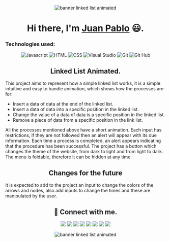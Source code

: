 <p align="center">
  <img src="https://user-images.githubusercontent.com/60229777/141685469-2ca3a39a-f26c-46f7-90f3-65b46f9a05b2.png" alt="banner linked list animated">
</p>

<h1 align="center">
  Hi there, I'm <a href="https://github.com/jpcortesg1">Juan Pablo</a> 😃.
</h1>

### Technologies used:
<!-- https://github.com/Ileriayo/markdown-badges -->
<p align="center">
  <img src="https://img.shields.io/badge/javascript-%23323330.svg?style=for-the-badge&logo=javascript&logoColor=%23F7DF1E" alt="Javascript">
  <img src="https://img.shields.io/badge/html5-%23E34F26.svg?style=for-the-badge&logo=html5&logoColor=white" alt="HTML">
  <img src="https://img.shields.io/badge/css3-%231572B6.svg?style=for-the-badge&logo=css3&logoColor=white" alt="CSS">
  <img src="https://img.shields.io/badge/Visual%20Studio%20Code-0078d7.svg?style=for-the-badge&logo=visual-studio-code&logoColor=white" alt="Visual Studio">
  <img src="https://img.shields.io/badge/git-%23F05033.svg?style=for-the-badge&logo=git&logoColor=white" alt="Git">
  <img src="https://img.shields.io/badge/github-%23121011.svg?style=for-the-badge&logo=github&logoColor=white" alt="Git Hub">
</P>

<h2 align="center">
  Linked List Animated.
</h2>

This project aims to represent how a simple linked list works, it is a simple intuitive and easy to handle animation, which shows how the processes are for:
* Insert a data of data at the end of the linked list.
* Insert a data of data into a specific position in the linked list.
* Change the value of a data of data is a specific position in the linked list.
* Remove a piece of data from a specific position in the link list.


All the processes mentioned above have a short animation.
Each input has restrictions, if they are not followed then an alert will appear with its due information.
Each time a process is completed, an alert appears indicating that the procedure has been successful.
The project has a button which changes the theme of the website, from dark to light and from light to dark.
The menu is foldable, therefore it can be hidden at any time.

<h2 align="center">
  Changes for the future
</h2>

It is expected to add to the project an input to change the colors of the arrows and nodes, also add inputs to change the times and these are manipulated by the user.

<h2 align="center">
  🤝 Connect with me.
</h2>

<p align="center">
  <a href="https://api.whatsapp.com/send?phone=573128949458&text=Hello%20Juan,%20I%20talk%20from%20github"><img src="https://img.shields.io/badge/WhatsApp-25D366?style=for-the-badge&logo=whatsapp&logoColor=white"></a>
  <a href="https://t.me/jpcortesg"><img src="https://img.shields.io/badge/Telegram-2CA5E0?style=for-the-badge&logo=telegram&logoColor=white"></a>
  <a href="https://m.me/juanpablo.cortesgonzalez.52"><img src="https://img.shields.io/badge/Messenger-00B2FF?style=for-the-badge&logo=messenger&logoColor=white"></a>
  <a href="https://www.facebook.com/juanpablo.cortesgonzalez.52"><img src="https://img.shields.io/badge/Facebook-1877F2?style=for-the-badge&logo=facebook&logoColor=white"></a>
  <a href="https://www.instagram.com/juan.pablo.cg/"><img src="https://img.shields.io/badge/Instagram-E4405F?style=for-the-badge&logo=instagram&logoColor=white"></a>
  <a href="https://twitter.com/JuanPab97093290?s=08"><img src="https://img.shields.io/badge/Twitter-1DA1F2?style=for-the-badge&logo=twitter&logoColor=white"></a>
  <a href="https://www.linkedin.com/in/juan-pablo-cortes-gonzalez-b5ab591b8/"><img src="https://img.shields.io/badge/LinkedIn-0077B5?style=for-the-badge&logo=linkedin&logoColor=white"></a>
  <a href="https://github.com/jpcortesg1"><img src="https://img.shields.io/badge/GitHub-100000?style=for-the-badge&logo=github&logoColor=white"></a>
</p>

<p align="center">
  <img src="https://user-images.githubusercontent.com/60229777/141686785-ad387694-18c9-40b0-b0a5-d2c6fa76b72c.png" alt="banner linked list animated">
</p>
